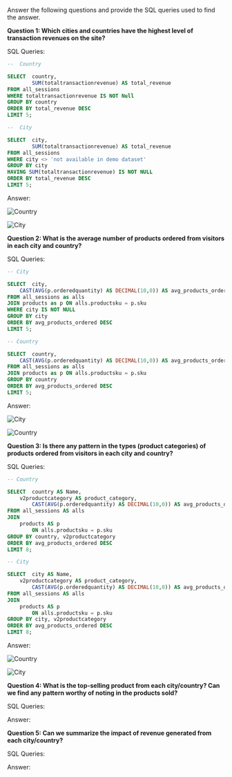 Answer the following questions and provide the SQL queries used to find the answer.

    
**Question 1: Which cities and countries have the highest level of transaction revenues on the site?**


SQL Queries: 
```SQL
--  Country

SELECT 	country, 
    	SUM(totaltransactionrevenue) AS total_revenue
FROM all_sessions
WHERE totaltransactionrevenue IS NOT Null
GROUP BY country
ORDER BY total_revenue DESC
LIMIT 5;
```
```SQL
--  City

SELECT 	city, 
    	SUM(totaltransactionrevenue) AS total_revenue
FROM all_sessions
WHERE city <> 'not available in demo dataset'
GROUP BY city
HAVING SUM(totaltransactionrevenue) IS NOT NULL
ORDER BY total_revenue DESC
LIMIT 5;
```



Answer:

![Country](https://github.com/rlmrezende/SQL-Project/assets/128871261/839a384f-6538-431e-b66d-c95e8c4e971d)


![City](https://github.com/rlmrezende/SQL-Project/assets/128871261/4deb225a-0ee5-4b07-bd5b-2fa2b344c413)


**Question 2: What is the average number of products ordered from visitors in each city and country?**


SQL Queries:
````SQL
-- City

SELECT 	city,
	CAST(AVG(p.orderedquantity) AS DECIMAL(10,0)) AS avg_products_ordered
FROM all_sessions as alls
JOIN products as p ON alls.productsku = p.sku
WHERE city IS NOT NULL
GROUP BY city
ORDER BY avg_products_ordered DESC
LIMIT 5;
````
````SQL
-- Country

SELECT 	country,
	CAST(AVG(p.orderedquantity) AS DECIMAL(10,0)) AS avg_products_ordered
FROM all_sessions as alls
JOIN products as p ON alls.productsku = p.sku
GROUP BY country
ORDER BY avg_products_ordered DESC
LIMIT 5;
````

Answer:

![City](https://github.com/rlmrezende/SQL-Project/assets/128871261/f67fa9bc-6658-46af-baf5-9a3a78d24584)

![Country](https://github.com/rlmrezende/SQL-Project/assets/128871261/0b8c76a9-12e3-4965-974f-d1f79f6368fe)



**Question 3: Is there any pattern in the types (product categories) of products ordered from visitors in each city and country?**


SQL Queries:
````SQL
-- Country

SELECT 	country AS Name,
   	v2productcategory AS product_category,
    	CAST(AVG(p.orderedquantity) AS DECIMAL(10,0)) AS avg_products_ordered
FROM all_sessions AS alls
JOIN 
    products AS p 
		ON alls.productsku = p.sku
GROUP BY country, v2productcategory
ORDER BY avg_products_ordered DESC
LIMIT 8;
````
````SQL
-- City

SELECT 	city AS Name,
   	v2productcategory AS product_category,
    	CAST(AVG(p.orderedquantity) AS DECIMAL(10,0)) AS avg_products_ordered
FROM all_sessions AS alls
JOIN 
    products AS p 
		ON alls.productsku = p.sku
GROUP BY city, v2productcategory
ORDER BY avg_products_ordered DESC
LIMIT 8;
````

Answer:

![Country](https://github.com/rlmrezende/SQL-Project/assets/128871261/5c61105b-fc42-433c-8060-fae371dfeed7)

![City](https://github.com/rlmrezende/SQL-Project/assets/128871261/9260625d-897a-43de-8222-0651c45abece)




**Question 4: What is the top-selling product from each city/country? Can we find any pattern worthy of noting in the products sold?**


SQL Queries:



Answer:





**Question 5: Can we summarize the impact of revenue generated from each city/country?**

SQL Queries:



Answer:







